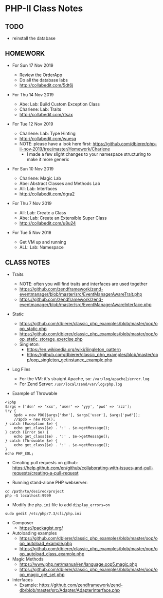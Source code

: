 # PHP-II Class Notes

## TODO
* reinstall the database

## HOMEWORK
* For Sun 17 Nov 2019
  * Review the OrderApp
  * Do all the database labs
  * http://collabedit.com/5dt6j
* For Thu 14 Nov 2019
  * Abe: Lab: Build Custom Exception Class
  * Charlene: Lab: Traits
  * http://collabedit.com/rtsax
* For Tue 12 Nov 2019
  * Charlene: Lab: Type Hinting
  * http://collabedit.com/wuesq
  * NOTE: please have a look here first: https://github.com/dbierer/php-ii-nov-2019/tree/master/Homework/Charlene
    * I made a few slight changes to your namespace structuring to make it more generic

* For Sun 10 Nov 2019
  * Charlene: Magic Lab
  * Abe: Abstract Classes and Methods Lab
  * All: Lab: Interfaces
  * http://collabedit.com/dgra2
* For Thu 7 Nov 2019
  * All: Lab: Create a Class
  * Abe: Lab: Create an Extensible Super Class
  * http://collabedit.com/u8u24
* For Tue 5 Nov 2019
  * Get VM up and running
  * ALL: Lab: Namespace

## CLASS NOTES
* Traits
  * NOTE: often you will find traits and interfaces are used together
  * https://github.com/zendframework/zend-eventmanager/blob/master/src/EventManagerAwareTrait.php
  * https://github.com/zendframework/zend-eventmanager/blob/master/src/EventManagerAwareInterface.php
* Static
  * https://github.com/dbierer/classic_php_examples/blob/master/oop/oop_static.php
  * https://github.com/dbierer/classic_php_examples/blob/master/oop/oop_static_storage_exercise.php
  * Singleton:
    * https://en.wikipedia.org/wiki/Singleton_pattern
    * https://github.com/dbierer/classic_php_examples/blob/master/oop/oop_singleton_getinstance_example.php

* Log Files
  * For the VM: it's straight Apache, so: `/var/log/apache2/error.log`
  * For Zend Server: `/usr/local/zend/var/log/php.log`
* Example of Throwable
```
<?php
$args = ['dsn' => 'xxx', 'user' => 'yyy', 'pwd' => 'zzz'];
try {
	$pdo = new PDO($args['dsn'], $args['user'], $args['pwd']);
	//$pdo = new PDO();
} catch (Exception $e) {
	echo get_class($e) . ':' . $e->getMessage();
} catch (Error $e) {
	echo get_class($e) . ':' . $e->getMessage();
} catch (Throwable $e) {
	echo get_class($e) . ':' . $e->getMessage();
}
echo PHP_EOL;
```

* Creating pull requests on github: https://help.github.com/en/github/collaborating-with-issues-and-pull-requests/creating-a-pull-request

* Running stand-alone PHP webserver:
```
cd /path/to/desired/project
php -S localhost:9999
````
* Modify the `php.ini` file to add `display_errors=on`
```
sudo gedit /etc/php/7.3/cli/php.ini
```

* Composer
  * https://packagist.org/
* Autoloading examples
  * https://github.com/dbierer/classic_php_examples/blob/master/oop/oop_autoload_example.php
  * https://github.com/dbierer/classic_php_examples/blob/master/oop/oop_autoload_class_example.php
* Magic Methods
  * https://www.php.net/manual/en/language.oop5.magic.php
  * https://github.com/dbierer/classic_php_examples/blob/master/oop/oop_magic_get_set.php
* Interfaces
  * Example: https://github.com/zendframework/zend-db/blob/master/src/Adapter/AdapterInterface.php
